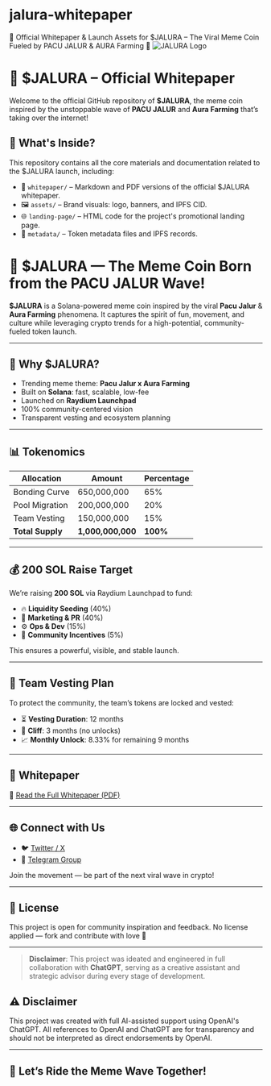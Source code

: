 # jalura-whitepaper
📄 Official Whitepaper &amp; Launch Assets for $JALURA – The Viral Meme Coin Fueled by PACU JALUR &amp; AURA Farming 🌊
![JALURA Logo](https://ipfs.io/ipfs/bafkreidlvekzq2g3anvoqkanrjvc2bnvlbk4dg6wtvfxx3enphg7znwa5u)

# 🌊 $JALURA – Official Whitepaper

Welcome to the official GitHub repository of **$JALURA**, the meme coin inspired by the unstoppable wave of **PACU JALUR** and **Aura Farming** that’s taking over the internet!

## 📌 What's Inside?
This repository contains all the core materials and documentation related to the $JALURA launch, including:

- 📄 `whitepaper/` – Markdown and PDF versions of the official $JALURA whitepaper.
- 🖼️ `assets/` – Brand visuals: logo, banners, and IPFS CID.
- 🌐 `landing-page/` – HTML code for the project's promotional landing page.
- 🧾 `metadata/` – Token metadata files and IPFS records.


# 🚀 $JALURA — The Meme Coin Born from the PACU JALUR Wave!

**$JALURA** is a Solana-powered meme coin inspired by the viral **Pacu Jalur** & **Aura Farming** phenomena. It captures the spirit of fun, movement, and culture while leveraging crypto trends for a high-potential, community-fueled token launch.

---

## 🌊 Why $JALURA?

- Trending meme theme: **Pacu Jalur x Aura Farming**
- Built on **Solana**: fast, scalable, low-fee
- Launched on **Raydium Launchpad**
- 100% community-centered vision
- Transparent vesting and ecosystem planning

---

## 📊 Tokenomics

| Allocation        | Amount        | Percentage |
|-------------------|---------------|------------|
| Bonding Curve     | 650,000,000   | 65%        |
| Pool Migration    | 200,000,000   | 20%        |
| Team Vesting      | 150,000,000   | 15%        |
| **Total Supply**  | **1,000,000,000** | **100%**  |

---

## 💰 200 SOL Raise Target

We’re raising **200 SOL** via Raydium Launchpad to fund:

- 🔥 **Liquidity Seeding** (40%)  
- 📢 **Marketing & PR** (40%)  
- ⚙️ **Ops & Dev** (15%)  
- 🎁 **Community Incentives** (5%)  

This ensures a powerful, visible, and stable launch.

---

## 🧠 Team Vesting Plan

To protect the community, the team’s tokens are locked and vested:

- ⏳ **Vesting Duration**: 12 months  
- 🧱 **Cliff**: 3 months (no unlocks)  
- 📈 **Monthly Unlock**: 8.33% for remaining 9 months  

---

## 📜 Whitepaper

📄 [Read the Full Whitepaper (PDF)](https://github.com/sifcom/JaluraMemeCoin/blob/whitepaper/JALURA_Whitepaper.pdf)

---

## 🌐 Connect with Us

- 🐦 [Twitter / X](https://x.com/JaluraCoin)  
- 💬 [Telegram Group](https://t.me/JALURAcoin)  

Join the movement — be part of the next viral wave in crypto!

---

## 📄 License

This project is open for community inspiration and feedback. No license applied — fork and contribute with love 💙

---

> **Disclaimer**: This project was ideated and engineered in full collaboration with **ChatGPT**, serving as a creative assistant and strategic advisor during every stage of development.

## ⚠️ Disclaimer
This project was created with full AI-assisted support using OpenAI's ChatGPT. All references to OpenAI and ChatGPT are for transparency and should not be interpreted as direct endorsements by OpenAI.

---

## 🚀 Let’s Ride the Meme Wave Together!
